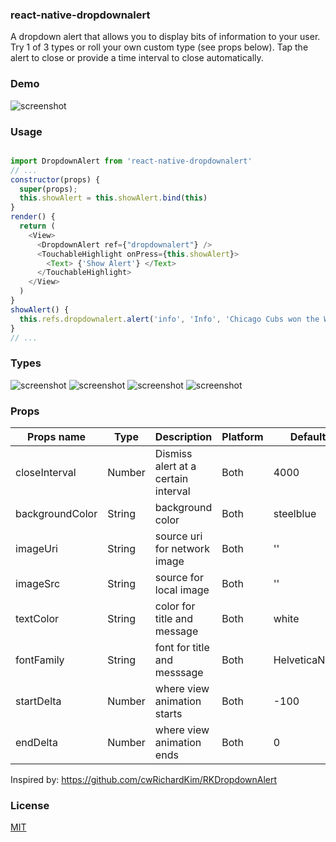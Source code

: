 ### react-native-dropdownalert

A dropdown alert that allows you to display bits of information to your user. Try 1 of 3 types or roll your own custom type (see props below). Tap the alert to close or provide a time interval to close automatically.

### Demo

![screenshot](https://raw.github.com/devBrian/react-native-dropdownalert/master/screenshots/demo.gif)

### Usage

```javascript

import DropdownAlert from 'react-native-dropdownalert'
// ...
constructor(props) {
  super(props);
  this.showAlert = this.showAlert.bind(this)
}
render() {
  return (
    <View>
      <DropdownAlert ref={"dropdownalert"} />
      <TouchableHighlight onPress={this.showAlert}>
        <Text> {'Show Alert'} </Text>
      </TouchableHighlight>
    </View>
  )
}
showAlert() {
  this.refs.dropdownalert.alert('info', 'Info', 'Chicago Cubs won the World Series!')
}
// ...

```

### Types 

![screenshot](https://raw.github.com/devBrian/react-native-dropdownalert/master/screenshots/info.png)
![screenshot](https://raw.github.com/devBrian/react-native-dropdownalert/master/screenshots/warning.png)
![screenshot](https://raw.github.com/devBrian/react-native-dropdownalert/master/screenshots/error.png)
![screenshot](https://raw.github.com/devBrian/react-native-dropdownalert/master/screenshots/custom.png)

### Props

| Props name | Type | Description | Platform | Default
| ------------ | ------------- | ------------ |------------ |------------ |
| closeInterval | Number  | Dismiss alert at a certain interval | Both | 4000
| backgroundColor | String  | background color | Both | steelblue
| imageUri | String  | source uri for network image | Both | ''
| imageSrc | String  | source for local image | Both | ''
| textColor | String  | color for title and message | Both | white
| fontFamily | String  | font for title and messsage | Both | HelveticaNeue
| startDelta | Number  | where view animation starts | Both | -100
| endDelta | Number  | where view animation ends | Both | 0

Inspired by: https://github.com/cwRichardKim/RKDropdownAlert

### License

[MIT](https://raw.github.com/devBrian/react-native-dropdownalert/master/LICENSE)
